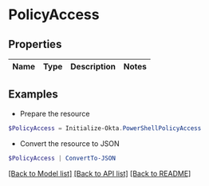 # PolicyAccess
## Properties

Name | Type | Description | Notes
------------ | ------------- | ------------- | -------------

## Examples

- Prepare the resource
```powershell
$PolicyAccess = Initialize-Okta.PowerShellPolicyAccess 
```

- Convert the resource to JSON
```powershell
$PolicyAccess | ConvertTo-JSON
```

[[Back to Model list]](../README.md#documentation-for-models) [[Back to API list]](../README.md#documentation-for-api-endpoints) [[Back to README]](../README.md)

